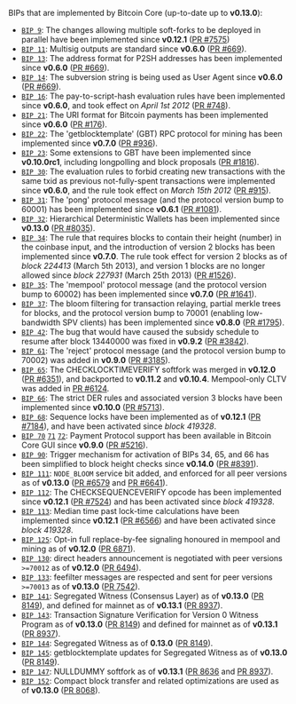 BIPs that are implemented by Bitcoin Core (up-to-date up to **v0.13.0**):

* [`BIP 9`](https://github.com/anzucoin/bips/blob/master/bip-0009.mediawiki): The changes allowing multiple soft-forks to be deployed in parallel have been implemented since **v0.12.1**  ([PR #7575](https://github.com/anzucoin/anzucoin/pull/7575))
* [`BIP 11`](https://github.com/anzucoin/bips/blob/master/bip-0011.mediawiki): Multisig outputs are standard since **v0.6.0** ([PR #669](https://github.com/anzucoin/anzucoin/pull/669)).
* [`BIP 13`](https://github.com/anzucoin/bips/blob/master/bip-0013.mediawiki): The address format for P2SH addresses has been implemented since **v0.6.0** ([PR #669](https://github.com/anzucoin/anzucoin/pull/669)).
* [`BIP 14`](https://github.com/anzucoin/bips/blob/master/bip-0014.mediawiki): The subversion string is being used as User Agent since **v0.6.0** ([PR #669](https://github.com/anzucoin/anzucoin/pull/669)).
* [`BIP 16`](https://github.com/anzucoin/bips/blob/master/bip-0016.mediawiki): The pay-to-script-hash evaluation rules have been implemented since **v0.6.0**, and took effect on *April 1st 2012* ([PR #748](https://github.com/anzucoin/anzucoin/pull/748)).
* [`BIP 21`](https://github.com/anzucoin/bips/blob/master/bip-0021.mediawiki): The URI format for Bitcoin payments has been implemented since **v0.6.0** ([PR #176](https://github.com/anzucoin/anzucoin/pull/176)).
* [`BIP 22`](https://github.com/anzucoin/bips/blob/master/bip-0022.mediawiki): The 'getblocktemplate' (GBT) RPC protocol for mining has been implemented since **v0.7.0** ([PR #936](https://github.com/anzucoin/anzucoin/pull/936)).
* [`BIP 23`](https://github.com/anzucoin/bips/blob/master/bip-0023.mediawiki): Some extensions to GBT have been implemented since **v0.10.0rc1**, including longpolling and block proposals ([PR #1816](https://github.com/anzucoin/anzucoin/pull/1816)).
* [`BIP 30`](https://github.com/anzucoin/bips/blob/master/bip-0030.mediawiki): The evaluation rules to forbid creating new transactions with the same txid as previous not-fully-spent transactions were implemented since **v0.6.0**, and the rule took effect on *March 15th 2012* ([PR #915](https://github.com/anzucoin/anzucoin/pull/915)).
* [`BIP 31`](https://github.com/anzucoin/bips/blob/master/bip-0031.mediawiki): The 'pong' protocol message (and the protocol version bump to 60001) has been implemented since **v0.6.1** ([PR #1081](https://github.com/anzucoin/anzucoin/pull/1081)).
* [`BIP 32`](https://github.com/anzucoin/bips/blob/master/bip-0032.mediawiki): Hierarchical Deterministic Wallets has been implemented since **v0.13.0** ([PR #8035](https://github.com/anzucoin/anzucoin/pull/8035)).
* [`BIP 34`](https://github.com/anzucoin/bips/blob/master/bip-0034.mediawiki): The rule that requires blocks to contain their height (number) in the coinbase input, and the introduction of version 2 blocks has been implemented since **v0.7.0**. The rule took effect for version 2 blocks as of *block 224413* (March 5th 2013), and version 1 blocks are no longer allowed since *block 227931* (March 25th 2013) ([PR #1526](https://github.com/anzucoin/anzucoin/pull/1526)).
* [`BIP 35`](https://github.com/anzucoin/bips/blob/master/bip-0035.mediawiki): The 'mempool' protocol message (and the protocol version bump to 60002) has been implemented since **v0.7.0** ([PR #1641](https://github.com/anzucoin/anzucoin/pull/1641)).
* [`BIP 37`](https://github.com/anzucoin/bips/blob/master/bip-0037.mediawiki): The bloom filtering for transaction relaying, partial merkle trees for blocks, and the protocol version bump to 70001 (enabling low-bandwidth SPV clients) has been implemented since **v0.8.0** ([PR #1795](https://github.com/anzucoin/anzucoin/pull/1795)).
* [`BIP 42`](https://github.com/anzucoin/bips/blob/master/bip-0042.mediawiki): The bug that would have caused the subsidy schedule to resume after block 13440000 was fixed in **v0.9.2** ([PR #3842](https://github.com/anzucoin/anzucoin/pull/3842)).
* [`BIP 61`](https://github.com/anzucoin/bips/blob/master/bip-0061.mediawiki): The 'reject' protocol message (and the protocol version bump to 70002) was added in **v0.9.0** ([PR #3185](https://github.com/anzucoin/anzucoin/pull/3185)).
* [`BIP 65`](https://github.com/anzucoin/bips/blob/master/bip-0065.mediawiki): The CHECKLOCKTIMEVERIFY softfork was merged in **v0.12.0** ([PR #6351](https://github.com/anzucoin/anzucoin/pull/6351)), and backported to **v0.11.2** and **v0.10.4**. Mempool-only CLTV was added in [PR #6124](https://github.com/anzucoin/anzucoin/pull/6124).
* [`BIP 66`](https://github.com/anzucoin/bips/blob/master/bip-0066.mediawiki): The strict DER rules and associated version 3 blocks have been implemented since **v0.10.0** ([PR #5713](https://github.com/anzucoin/anzucoin/pull/5713)).
* [`BIP 68`](https://github.com/anzucoin/bips/blob/master/bip-0068.mediawiki): Sequence locks have been implemented as of **v0.12.1**  ([PR #7184](https://github.com/anzucoin/anzucoin/pull/7184)), and have been activated since *block 419328*.
* [`BIP 70`](https://github.com/anzucoin/bips/blob/master/bip-0070.mediawiki) [`71`](https://github.com/anzucoin/bips/blob/master/bip-0071.mediawiki) [`72`](https://github.com/anzucoin/bips/blob/master/bip-0072.mediawiki): Payment Protocol support has been available in Bitcoin Core GUI since **v0.9.0** ([PR #5216](https://github.com/anzucoin/anzucoin/pull/5216)).
* [`BIP 90`](https://github.com/anzucoin/bips/blob/master/bip-0090.mediawiki): Trigger mechanism for activation of BIPs 34, 65, and 66 has been simplified to block height checks since **v0.14.0** ([PR #8391](https://github.com/anzucoin/anzucoin/pull/8391)).
* [`BIP 111`](https://github.com/anzucoin/bips/blob/master/bip-0111.mediawiki): `NODE_BLOOM` service bit added, and enforced for all peer versions as of **v0.13.0** ([PR #6579](https://github.com/anzucoin/anzucoin/pull/6579) and [PR #6641](https://github.com/anzucoin/anzucoin/pull/6641)).
* [`BIP 112`](https://github.com/anzucoin/bips/blob/master/bip-0112.mediawiki): The CHECKSEQUENCEVERIFY opcode has been implemented since **v0.12.1** ([PR #7524](https://github.com/anzucoin/anzucoin/pull/7524)) and has been activated since *block 419328*.
* [`BIP 113`](https://github.com/anzucoin/bips/blob/master/bip-0113.mediawiki): Median time past lock-time calculations have been implemented since **v0.12.1** ([PR #6566](https://github.com/anzucoin/anzucoin/pull/6566)) and have been activated since *block 419328*.
* [`BIP 125`](https://github.com/anzucoin/bips/blob/master/bip-0125.mediawiki): Opt-in full replace-by-fee signaling honoured in mempool and mining as of **v0.12.0** ([PR 6871](https://github.com/anzucoin/anzucoin/pull/6871)).
* [`BIP 130`](https://github.com/anzucoin/bips/blob/master/bip-0130.mediawiki): direct headers announcement is negotiated with peer versions `>=70012` as of **v0.12.0** ([PR 6494](https://github.com/anzucoin/anzucoin/pull/6494)).
* [`BIP 133`](https://github.com/anzucoin/bips/blob/master/bip-0133.mediawiki): feefilter messages are respected and sent for peer versions `>=70013` as of **v0.13.0** ([PR 7542](https://github.com/anzucoin/anzucoin/pull/7542)).
* [`BIP 141`](https://github.com/anzucoin/bips/blob/master/bip-0141.mediawiki): Segregated Witness (Consensus Layer) as of **v0.13.0** ([PR 8149](https://github.com/anzucoin/anzucoin/pull/8149)), and defined for mainnet as of **v0.13.1** ([PR 8937](https://github.com/anzucoin/anzucoin/pull/8937)).
* [`BIP 143`](https://github.com/anzucoin/bips/blob/master/bip-0143.mediawiki): Transaction Signature Verification for Version 0 Witness Program as of **v0.13.0** ([PR 8149](https://github.com/anzucoin/anzucoin/pull/8149)) and defined for mainnet as of **v0.13.1** ([PR 8937](https://github.com/anzucoin/anzucoin/pull/8937)).
* [`BIP 144`](https://github.com/anzucoin/bips/blob/master/bip-0144.mediawiki): Segregated Witness as of **0.13.0** ([PR 8149](https://github.com/anzucoin/anzucoin/pull/8149)).
* [`BIP 145`](https://github.com/anzucoin/bips/blob/master/bip-0145.mediawiki): getblocktemplate updates for Segregated Witness as of **v0.13.0** ([PR 8149](https://github.com/anzucoin/anzucoin/pull/8149)).
* [`BIP 147`](https://github.com/anzucoin/bips/blob/master/bip-0147.mediawiki): NULLDUMMY softfork as of **v0.13.1** ([PR 8636](https://github.com/anzucoin/anzucoin/pull/8636) and [PR 8937](https://github.com/anzucoin/anzucoin/pull/8937)).
* [`BIP 152`](https://github.com/anzucoin/bips/blob/master/bip-0152.mediawiki): Compact block transfer and related optimizations are used as of **v0.13.0** ([PR 8068](https://github.com/anzucoin/anzucoin/pull/8068)).

